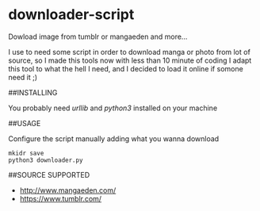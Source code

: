 # downloader-script
Dowload image from tumblr or mangaeden and more...

I use to need some script in order to download manga or photo from lot of source, so I made this tools 
now with less than 10 minute of coding I adapt this tool to what the hell I need, and I decided to load it online
if somone need it ;)


##INSTALLING

You probably need *urllib* and *python3* installed on your machine
	
##USAGE

Configure the script manually adding what you wanna download

```
mkidr save
python3 downloader.py
```

##SOURCE SUPPORTED

- http://www.mangaeden.com/
- https://www.tumblr.com/

